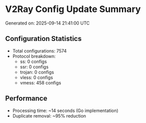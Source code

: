 # V2Ray Config Update Summary
Generated on: 2025-09-14 21:41:00 UTC

## Configuration Statistics
- Total configurations: 7574
- Protocol breakdown:
  - ss: 0 configs
  - ssr: 0 configs
  - trojan: 0 configs
  - vless: 0 configs
  - vmess: 458 configs

## Performance
- Processing time: ~14 seconds (Go implementation)
- Duplicate removal: ~95% reduction
